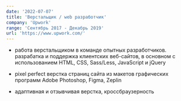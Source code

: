 ```yaml
---
date: '2022-07-07'
title: 'Верстальщик / web разработчик'
company: 'Upwork'
range: 'Сентябрь 2017 - Декабрь 2019'
url: 'https://www.upwork.com/'
---
```


- работа верстальщиком в команде опытных разработчиков. разрабатка и поддержка клиентских веб-сайтов, в основном с использованием HTML, CSS, Sass/Less, JavaScript и jQuery

- pixel perfect верстка страниц сайта из макетов графических программ Adobe Photoshop, Figma, Zeplin

- адаптивная и отзывчивая верстка, кроссбраузерность
